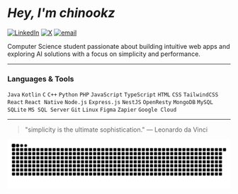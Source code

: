 <div align="left">

 # *Hey, I'm chinookz*
[![LinkedIn](https://img.shields.io/badge/LinkedIn-%230077B5.svg?logo=linkedin&logoColor=white)](https://linkedin.com/in/chinookz) [![X](https://img.shields.io/badge/X-black.svg?logo=X&logoColor=white)](https://x.com/chin00kz) [![email](https://img.shields.io/badge/Email-D14836?logo=gmail&logoColor=white)](mailto:chinookz.main@gmail.com) 

<p>Computer Science student passionate about building intuitive web apps and exploring AI solutions with a focus on simplicity and performance.</p>

---

### Languages & Tools
`Java` `Kotlin` `C` `C++` `Python` `PHP` `JavaScript` `TypeScript`
`HTML` `CSS` `TailwindCSS` `React` `React Native` 
`Node.js` `Express.js` `NestJS` `OpenResty`
`MongoDB` `MySQL` `SQLite` `MS SQL Server`
`Git` `Linux` `Figma` `Zapier` `Google Cloud`

---


> "simplicity is the ultimate sophistication." — Leonardo da Vinci


<picture>
  <source media="(prefers-color-scheme: dark)" srcset="https://raw.githubusercontent.com/chin00kz/chin00kz/output/github-snake-dark.svg" />
  <source media="(prefers-color-scheme: light)" srcset="https://raw.githubusercontent.com/chin00kz/chin00kz/output/github-snake.svg" />
  <img alt="github-snake" src="https://raw.githubusercontent.com/chin00kz/chin00kz/output/github-snake.svg" />
</picture>



